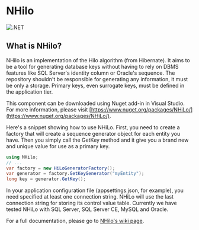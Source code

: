 # NHilo

![.NET](https://github.com/fabiogouw/NHilo/workflows/.NET/badge.svg)

## What is NHilo?

NHilo is an implementation of the Hilo algorithm (from Hibernate). It aims to be a tool for generating database keys without having to rely on DBMS features like SQL Server's identity column or Oracle's sequence. The repository shouldn't be responsible for generating any information, it must be only a storage. Primary keys, even surrogate keys, must be defined in the application tier.

This component can be downloaded using Nuget add-in in Visual Studio. For more information, please visit [https://www.nuget.org/packages/NHiLo/](https://www.nuget.org/packages/NHiLo/).

Here's a snippet showing how to use NHiLo. First, you need to create a factory that will create a sequence generator object for each entity you have. Then you simply call the GetKey method and it give you a brand new and unique value for use as a primary key.

```csharp
using NHilo;
// ...
var factory = new HiLoGeneratorFactory();
var generator = factory.GetKeyGenerator("myEntity");
long key = generator.GetKey();
```

In your application configuration file (appsettings.json, for example), you need specified at least one connection string. NHiLo will use the last connection string for storing its control value table. Currently we have tested NHiLo with SQL Server, SQL Server CE, MySQL and Oracle.

For a full documentation, please go to [NHilo's wiki page](https://github.com/fabiogouw/NHilo/wiki).